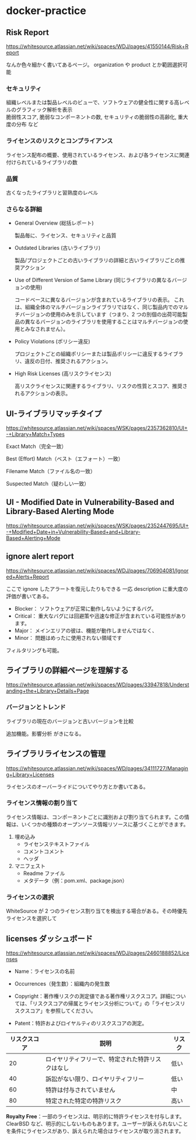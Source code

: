 # docker-practice

## Risk Report

https://whitesource.atlassian.net/wiki/spaces/WDJ/pages/41550144/Risk+Report

なんか色々細かく書いてあるページ。
organization や product とか範囲選択可能

### セキュリティ

組織レベルまたは製品レベルのビューで、ソフトウェアの健全性に関する高レベルのグラフィック解析を表示  
脆弱性スコア, 脆弱なコンポーネントの数, セキュリティの脆弱性の高齢化, 重大度の分布 など

### ライセンスのリスクとコンプライアンス

ライセンス配布の概要、使用されているライセンス、および各ライセンスに関連付けられているライブラリの数

### 品質

古くなったライブラリと習熟度のレベル

### さらなる詳細

- General Overview (総括レポート)

  製品毎に、ライセンス、セキュリティと品質

- Outdated Libraries (古いライブラリ)

  製品/プロジェクトごとの古いライブラリの詳細と古いライブラリごとの推奨アクション

- Use of Different Version of Same Library (同じライブラリの異なるバージョンの使用)

  コードベースに異なるバージョンが含まれているライブラリの表示。 これは、組織全体のマルチバージョンライブラリではなく、同じ製品内でのマルチバージョンの使用のみを示しています（つまり、2 つの別個の出荷可能製品の異なるバージョンのライブラリを使用することはマルチバージョンの使用とみなされません）。

- Policy Violations (ポリシー違反)

  プロジェクトごとの組織ポリシーまたは製品ポリシーに違反するライブラリ、違反の日付、推奨されるアクション。

- High Risk Licenses (高リスクライセンス)

  高リスクライセンスに関連するライブラリ、リスクの性質とスコア、推奨されるアクションの表示。

## UI-ライブラリマッチタイプ

https://whitesource.atlassian.net/wiki/spaces/WSK/pages/2357362810/UI+-+Library+Match+Types

Exact Match（完全一致）

Best (Effort) Match（ベスト（エフォート）一致）

Filename Match（ファイル名の一致）

Suspected Match（疑わしい一致）

## UI - Modified Date in Vulnerability-Based and Library-Based Alerting Mode

https://whitesource.atlassian.net/wiki/spaces/WSK/pages/2352447695/UI+-+Modified+Date+in+Vulnerability-Based+and+Library-Based+Alerting+Mode

## ignore alert report

https://whitesource.atlassian.net/wiki/spaces/WDJ/pages/706904081/Ignored+Alerts+Report

ここで ignore したアラートを復元したりもできる
一応 description に重大度の評価が書いてある。

- Blocker： ソフトウェアが正常に動作しないようにするバグ。
- Critical： 重大なバグには回避策や迅速な修正が含まれている可能性があります。
- Major： メインエリアの彼は、機能が動作しませんではなく、
- Minor： 問題はめったに使用されない領域です

フィルタリングも可能。

## ライブラリの詳細ページを理解する

https://whitesource.atlassian.net/wiki/spaces/WD/pages/33947818/Understanding+the+Library+Details+Page

### バージョンとトレンド

ライブラリの現在のバージョンと古いバージョンを比較

追加機能。影響分析 がきになる。

## ライブラリライセンスの管理

https://whitesource.atlassian.net/wiki/spaces/WD/pages/34111727/Managing+Library+Licenses

ライセンスのオーバーライドについてやり方とか書いてある。

### ライセンス情報の割り当て

ライセンス情報は、コンポーネントごとに識別および割り当てられます。この情報は、いくつかの種類のオープンソース情報リソースに基づくことができます。

1. 埋め込み
   - ライセンステキストファイル
   - コメントコメント
   - ヘッダ
2. マニフェスト
   - Readme ファイル
   - メタデータ（例：pom.xml、package.json）

### ライセンスの選択

WhiteSource が 2 つのライセンス割り当てを検出する場合がある。その時優先ライセンスを選択して

## licenses ダッシュボード

https://whitesource.atlassian.net/wiki/spaces/WDJ/pages/2460188852/Licenses

- Name：ライセンスの名前

- Occurrences（発生数）：組織内の発生数

- Copyright：著作権リスクの測定値である著作権リスクスコア。詳細については、「リスクスコアの帰属とライセンス分析について」の「ライセンスリスクスコア」を参照してください。

- Patent：特許およびロイヤルティのリスクスコアの測定。

| リスクスコア | 説明                                             | リスク |
| ------------ | ------------------------------------------------ | ------ |
| 20           | ロイヤリティフリーで、特定された特許リスクはなし | 低い   |
| 40           | 訴訟がない限り、ロイヤリティフリー               | 低い   |
| 60           | 特許は付与されていません                         | 中     |
| 80           | 特定された特定の特許リスク                       | 高い   |

**Royalty Free**：一部のライセンスは、明示的に特許ライセンスを付与します。ClearBSD など、明示的にしないものもあります。ユーザーが訴えられないことを条件にライセンスがあり、訴えられた場合はライセンスが取り消されます。

